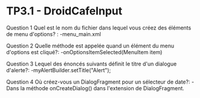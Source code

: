 TP3.1 - DroidCafeInput
==============================

Question 1
Quel est le nom du fichier dans lequel vous créez des éléments de menu d'options? :
-menu_main.xml

Question 2
Quelle méthode est appelée quand un élément du menu d'options est cliqué?:
-onOptionsItemSelected(MenuItem item)

Question 3
Lequel des énoncés suivants définit le titre d'un dialogue d'alerte?:
-myAlertBuilder.setTitle("Alert");

Question 4
Où créez-vous un DialogFragment pour un sélecteur de date?:
-Dans la méthode onCreateDialog() dans l'extension de DialogFragment.
